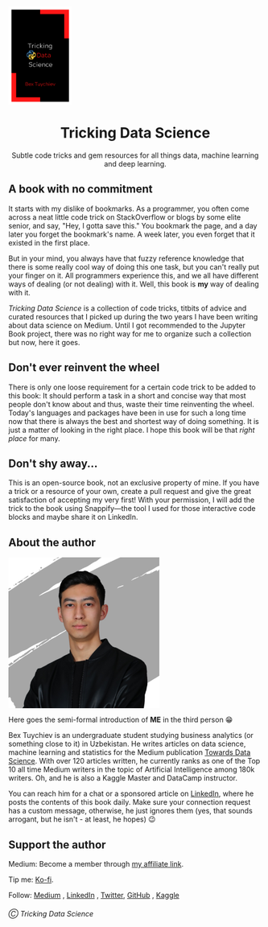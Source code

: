 <img src="book/images/cover.png" alt="Tricking Data Science Book Logo" width="126" height="195" align="center">

<div align="center">

<h1 align="center">Tricking Data Science</h1>

  <p align="center">
    Subtle code tricks and gem resources for all things data, machine learning and deep learning.
  </p>
</div>

<h2>A book with no commitment</h2>
It starts with my dislike of bookmarks. As a programmer, you often come across a neat
little code trick on StackOverflow or blogs by some elite senior, and say, "Hey, I gotta
save this." You bookmark the page, and a day later you forget the bookmark's name. A week
later, you even forget that it existed in the first place.

But in your mind, you always have that fuzzy reference knowledge that there is some really
cool way of doing this one task, but you can't really put your finger on it. All
programmers experience this, and we all have different ways of dealing (or not dealing)
with it. Well, this book is **my** way of dealing with it.

*Tricking Data Science* is a collection of code tricks, titbits of advice and curated
resources that I picked up during the two years I have been writing about data science on
Medium. Until I got recommended to the Jupyter Book project, there was no right way for me
to organize such a collection but now, here it goes.

<h2>Don't ever reinvent the wheel</h2>

There is only one loose requirement for a certain code trick to be added to this book:
It should perform a task in a short and concise way that most people don't know about and
thus, waste their time reinventing the wheel. Today's languages and packages have been in
use for such a long time now that there is always the best and shortest way of doing
something. It is just a matter of looking in the right place. I hope this book will be
that *right place* for many.

<h2>Don't shy away...</h2>
This is an open-source book, not an exclusive property of mine. If you have a trick or
a resource of your own, create a pull request and give the great satisfaction of accepting
my very first! With your permission, I will add the trick to the book using Snappify—the
tool I used for those interactive code blocks and
maybe share it on LinkedIn.

<h2>About the author</h2>

<img src="book/images/author.png" width="300" height="300" align="center" alt="The image of the author">

Here goes the semi-formal introduction of **ME** in the third person 😁

Bex Tuychiev is an undergraduate student studying business analytics (or something close
to it) in Uzbekistan. He writes articles on data science, machine learning and statistics
for the Medium publication [Towards Data Science](https://towardsdatascience.com/).
With over 120 articles written, he currently ranks as one of the Top 10 all time Medium
writers in the topic of Artificial Intelligence among 180k writers. Oh, and he is also a
Kaggle Master and DataCamp instructor.

You can reach him for a chat or a sponsored article
on [LinkedIn](https://www.linkedin.com/in/bextuychiev/), where he posts the
contents of this book daily. Make sure your connection request has a custom message,
otherwise, he just ignores them (yes, that sounds arrogant, but he isn't - at least, he
hopes) 😉

<h2>Support the author</h2>

Medium: Become a member
through [my affiliate link](https://ibexorigin.medium.com/membership).

Tip me: [Ko-fi](https://ko-fi.com/bextuychiev).

Follow: [Medium](https://ibexorigin.medium.com/)
, [LinkedIn](https://www.linkedin.com/in/bextuychiev/)
, [Twitter](https://twitter.com/BexTuychiev), [GitHub](https://github.com/BexTuychiev)
, [Kaggle](https://www.kaggle.com/bextuychiev)

###### Ⓒ Tricking Data Science
